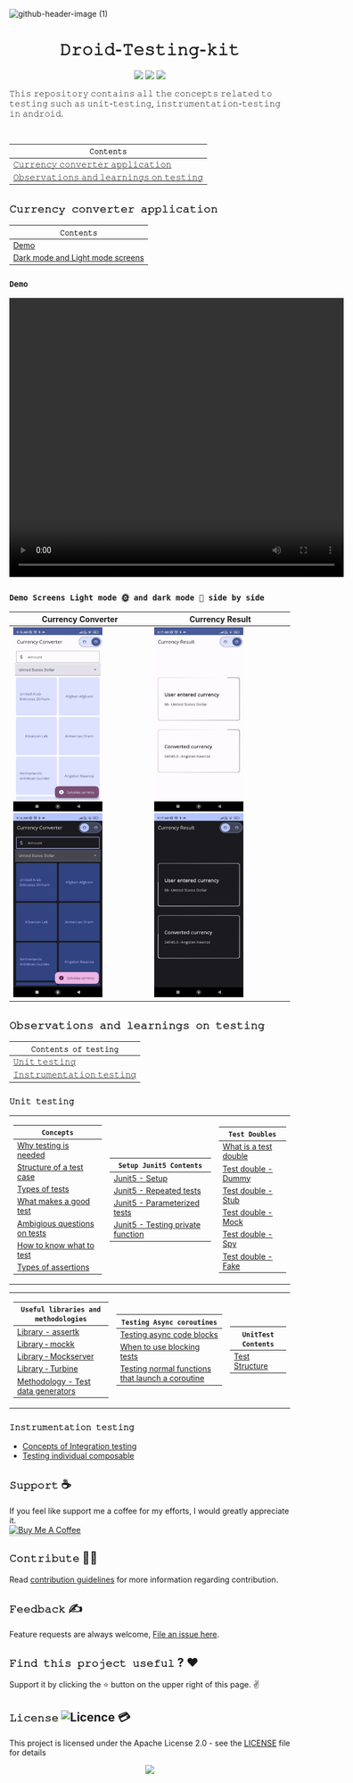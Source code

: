 ![github-header-image (1)](https://github.com/devrath/Droid-Testing-kit/assets/1456191/871c5006-f728-4642-add3-ce721985af6a)
<h1 align="center">𝙳𝚛𝚘𝚒𝚍-𝚃𝚎𝚜𝚝𝚒𝚗𝚐-𝚔𝚒𝚝</h1>
<p align="center">
<a><img src="https://img.shields.io/badge/Built%20Using-Kotlin-silver?style=for-the-badge&logo=kotlin"></a>
<a><img src="https://img.shields.io/badge/Built%20By-Android%20Studio-red?style=for-the-badge&logo=android%20studio"></a>  
<a><img src="https://img.shields.io/badge/Unit%20Testing-purple?style=for-the-badge&logo=elixir"></a>  
</p>

<p align="left">𝚃𝚑𝚒𝚜 𝚛𝚎𝚙𝚘𝚜𝚒𝚝𝚘𝚛𝚢 𝚌𝚘𝚗𝚝𝚊𝚒𝚗𝚜 𝚊𝚕𝚕 𝚝𝚑𝚎 𝚌𝚘𝚗𝚌𝚎𝚙𝚝𝚜 𝚛𝚎𝚕𝚊𝚝𝚎𝚍 𝚝𝚘 𝚝𝚎𝚜𝚝𝚒𝚗𝚐 𝚜𝚞𝚌𝚑 𝚊𝚜 𝚞𝚗𝚒𝚝-𝚝𝚎𝚜𝚝𝚒𝚗𝚐, 𝚒𝚗𝚜𝚝𝚛𝚞𝚖𝚎𝚗𝚝𝚊𝚝𝚒𝚘𝚗-𝚝𝚎𝚜𝚝𝚒𝚗𝚐 𝚒𝚗 𝚊𝚗𝚍𝚛𝚘𝚒𝚍.</p>
</br>

<div align="center">

| **`𝙲𝚘𝚗𝚝𝚎𝚗𝚝𝚜`** |
| ---------- |
| [𝙲𝚞𝚛𝚛𝚎𝚗𝚌𝚢 𝚌𝚘𝚗𝚟𝚎𝚛𝚝𝚎𝚛 𝚊𝚙𝚙𝚕𝚒𝚌𝚊𝚝𝚒𝚘𝚗](https://github.com/devrath/Droid-Testing-kit/blob/main/README.md#%F0%9D%99%B2%F0%9D%9A%9E%F0%9D%9A%9B%F0%9D%9A%9B%F0%9D%9A%8E%F0%9D%9A%97%F0%9D%9A%8C%F0%9D%9A%A2-%F0%9D%9A%8C%F0%9D%9A%98%F0%9D%9A%97%F0%9D%9A%9F%F0%9D%9A%8E%F0%9D%9A%9B%F0%9D%9A%9D%F0%9D%9A%8E%F0%9D%9A%9B-%F0%9D%9A%8A%F0%9D%9A%99%F0%9D%9A%99%F0%9D%9A%95%F0%9D%9A%92%F0%9D%9A%8C%F0%9D%9A%8A%F0%9D%9A%9D%F0%9D%9A%92%F0%9D%9A%98%F0%9D%9A%97) |
| [𝙾𝚋𝚜𝚎𝚛𝚟𝚊𝚝𝚒𝚘𝚗𝚜 𝚊𝚗𝚍 𝚕𝚎𝚊𝚛𝚗𝚒𝚗𝚐𝚜 𝚘𝚗 𝚝𝚎𝚜𝚝𝚒𝚗𝚐](https://github.com/devrath/Droid-Testing-kit/blob/main/README.md#%F0%9D%99%BE%F0%9D%9A%8B%F0%9D%9A%9C%F0%9D%9A%8E%F0%9D%9A%9B%F0%9D%9A%9F%F0%9D%9A%8A%F0%9D%9A%9D%F0%9D%9A%92%F0%9D%9A%98%F0%9D%9A%97%F0%9D%9A%9C-%F0%9D%9A%8A%F0%9D%9A%97%F0%9D%9A%8D-%F0%9D%9A%95%F0%9D%9A%8E%F0%9D%9A%8A%F0%9D%9A%9B%F0%9D%9A%97%F0%9D%9A%92%F0%9D%9A%97%F0%9D%9A%90%F0%9D%9A%9C-%F0%9D%9A%98%F0%9D%9A%97-%F0%9D%9A%9D%F0%9D%9A%8E%F0%9D%9A%9C%F0%9D%9A%9D%F0%9D%9A%92%F0%9D%9A%97%F0%9D%9A%90) |

</div>


## `𝙲𝚞𝚛𝚛𝚎𝚗𝚌𝚢 𝚌𝚘𝚗𝚟𝚎𝚛𝚝𝚎𝚛 𝚊𝚙𝚙𝚕𝚒𝚌𝚊𝚝𝚒𝚘𝚗`

<div align="center">

| **`𝙲𝚘𝚗𝚝𝚎𝚗𝚝𝚜`** |
| -------------- |
| [Demo](https://github.com/devrath/Droid-Testing-kit/blob/main/README.md#demo) |
| [Dark mode and Light mode screens](https://github.com/devrath/Droid-Testing-kit/blob/main/README.md#demo-screens) |


</div>


### `Demo`

<div align="center">
<video align="center" height="500" width="600" src="https://github.com/devrath/Droid-Testing-kit/assets/1456191/2138d4af-a4b8-4859-a19d-b898f0c6448d"  alt="dev_logo"/>
</div>


### `Demo Screens Light mode 🌞 and dark mode 🌚 side by side `

<div align="center">
  
Currency Converter | Currency Result 
-------------------- | ------------------- 
<img src="https://github.com/devrath/Droid-Testing-kit/blob/main/Assets/screen_1_light_mode.jpeg" width="160" height="330"/> <img src="https://github.com/devrath/Droid-Testing-kit/blob/main/Assets/screen_1_dark_mode.jpeg" width="160" height="330"/> | <img src="https://github.com/devrath/Droid-Testing-kit/blob/main/Assets/screen_2_light_mode.jpeg" width="160" height="330"/> <img src="https://github.com/devrath/Droid-Testing-kit/blob/main/Assets/screen_2_dark_mode.jpeg" width="160" height="330"/>  

</div>




## `𝙾𝚋𝚜𝚎𝚛𝚟𝚊𝚝𝚒𝚘𝚗𝚜 𝚊𝚗𝚍 𝚕𝚎𝚊𝚛𝚗𝚒𝚗𝚐𝚜 𝚘𝚗 𝚝𝚎𝚜𝚝𝚒𝚗𝚐`
<div align="center">

| `𝙲𝚘𝚗𝚝𝚎𝚗𝚝𝚜 𝚘𝚏 𝚝𝚎𝚜𝚝𝚒𝚗𝚐` |
| ------------------- |
| [𝚄𝚗𝚒𝚝 𝚝𝚎𝚜𝚝𝚒𝚗𝚐](https://github.com/devrath/Droid-Testing-kit/blob/main/README.md#%F0%9D%9A%84%F0%9D%9A%97%F0%9D%9A%92%F0%9D%9A%9D-%F0%9D%9A%9D%F0%9D%9A%8E%F0%9D%9A%9C%F0%9D%9A%9D%F0%9D%9A%92%F0%9D%9A%97%F0%9D%9A%90) |
| [𝙸𝚗𝚜𝚝𝚛𝚞𝚖𝚎𝚗𝚝𝚊𝚝𝚒𝚘𝚗 𝚝𝚎𝚜𝚝𝚒𝚗𝚐](https://github.com/devrath/Droid-Testing-kit/blob/main/README.md#%F0%9D%99%B8%F0%9D%9A%97%F0%9D%9A%9C%F0%9D%9A%9D%F0%9D%9A%9B%F0%9D%9A%9E%F0%9D%9A%96%F0%9D%9A%8E%F0%9D%9A%97%F0%9D%9A%9D%F0%9D%9A%8A%F0%9D%9A%9D%F0%9D%9A%92%F0%9D%9A%98%F0%9D%9A%97-%F0%9D%9A%9D%F0%9D%9A%8E%F0%9D%9A%9C%F0%9D%9A%9D%F0%9D%9A%92%F0%9D%9A%97%F0%9D%9A%90) |

</div>


### `𝚄𝚗𝚒𝚝 𝚝𝚎𝚜𝚝𝚒𝚗𝚐`

<div align="center">

<table> <tr><td>

| **`Concepts`** |
| ------------------------ |
| [Why testing is needed](https://github.com/devrath/Droid-Testing-kit/wiki/Why-is-testing-is-needed) |
| [Structure of a test case](https://github.com/devrath/Droid-Testing-kit/wiki/Structure-of-a-test-case) |
| [Types of tests](https://github.com/devrath/Droid-Testing-kit/wiki/Types-of-tests) |
| [What makes a good test](https://github.com/devrath/Droid-Testing-kit/wiki/What-makes-a-good-test) |
| [Ambigious questions on tests](https://github.com/devrath/Droid-Testing-kit/wiki/Ambiguous-questions-on-tests) |
| [How to know what to test](https://github.com/devrath/Droid-Testing-kit/wiki/How-to-know-what-to-test) |
| [Types of assertions](https://github.com/devrath/Droid-Testing-kit/wiki/Types-of-assertions) |

</td><td>

| **`Setup Junit5 Contents`** |
| ------------------------ |
| [Junit5 - Setup](https://github.com/devrath/Droid-Testing-kit/wiki/JUnit%E2%80%905-%E2%80%90-Setup) |
| [Junit5 - Repeated tests](https://github.com/devrath/Droid-Testing-kit/wiki/Junit5-%E2%80%90-Repeated-tests) |
| [Junit5 - Parameterized tests](https://github.com/devrath/Droid-Testing-kit/wiki/Junit5-%E2%80%90-Parameterized-Tests) |
| [Junit5 - Testing private function](https://github.com/devrath/Droid-Testing-kit/wiki/Junit5-%E2%80%90-Testing-private-functions) |

</td><td>

| **`Test Doubles`** |
| ------------------------ |
| [What is a test double](https://github.com/devrath/Droid-Testing-kit/wiki/Test-Double) |
| [Test double - Dummy](https://github.com/devrath/Droid-Testing-kit/wiki/Test-Double-%E2%80%90-Dummy) |
| [Test double - Stub](https://github.com/devrath/Droid-Testing-kit/wiki/Test-Double-%E2%80%90-Stub) |
| [Test double - Mock](https://github.com/devrath/Droid-Testing-kit/wiki/Test-double-%E2%80%90-Mock) |
| [Test double - Spy](https://github.com/devrath/Droid-Testing-kit/wiki/Test-double-%E2%80%90-Spy) |
| [Test double - Fake](https://github.com/devrath/Droid-Testing-kit/wiki/Test-Double-%E2%80%90-Fake) |



</td></tr> </table>

</div>



<div align="center">

<table> <tr><td>

| **`Useful libraries and methodologies`** |
| ------------------------ |
| [Library - assertk](https://github.com/devrath/Droid-Testing-kit/wiki/Testing-library-%E2%80%90-assertk) |
| [Library ‐ mockk](https://github.com/devrath/Droid-Testing-kit/wiki/Testing-library-%E2%80%90-mockk) |
| [Library ‐ Mockserver](https://github.com/devrath/Droid-Testing-kit/wiki/Testing-Library-%E2%80%90-MockWebServer) |
| [Library ‐ Turbine](https://github.com/devrath/Droid-Testing-kit/wiki/Testing-Library-%E2%80%90-Turbine) |
| [Methodology - Test data generators](https://github.com/devrath/Droid-Testing-kit/wiki/Testing-Methodology-%E2%80%90-Test-data-generators) |

</td><td>

| **`Testing Async coroutines`** |
| ------------------------ |
| [Testing async code blocks](https://github.com/devrath/Droid-Testing-kit/wiki/Async-Testing-%E2%80%90-Why-testing-async-code-blocks-is-hard) |
| [When to use blocking tests](https://github.com/devrath/Droid-Testing-kit/wiki/Async-Testing-%E2%80%90-When-to-use-blocking-tests) |
| [Testing normal functions that launch a coroutine](https://github.com/devrath/Droid-Testing-kit/wiki/Async-Testing-%E2%80%90-Testing-normal-functions-that-launch-a-coroutine) |

</td><td>

| **`UnitTest Contents`** |
| ------------------------ |
| [Test Structure](https://github.com/devrath/Droid-Testing-kit/wiki/Unit-Test-%E2%80%90-Basic-test-structure) |

</td></tr> </table>


</div>


### `𝙸𝚗𝚜𝚝𝚛𝚞𝚖𝚎𝚗𝚝𝚊𝚝𝚒𝚘𝚗 𝚝𝚎𝚜𝚝𝚒𝚗𝚐`
* [Concepts of Integration testing](https://github.com/devrath/Droid-Testing-kit/wiki/Concepts-of-Instrumentation-Testing)
* [Testing individual composable](https://github.com/devrath/Droid-Testing-kit/wiki/UiTesting-%E2%80%90-Testing-a-individual-composable)









## **`𝚂𝚞𝚙𝚙𝚘𝚛𝚝`** ☕
If you feel like support me a coffee for my efforts, I would greatly appreciate it.</br>
<a href="https://www.buymeacoffee.com/devrath" target="_blank"><img src="https://www.buymeacoffee.com/assets/img/custom_images/yellow_img.png" alt="Buy Me A Coffee" style="height: 41px !important;width: 174px !important;box-shadow: 0px 3px 2px 0px rgba(190, 190, 190, 0.5) !important;-webkit-box-shadow: 0px 3px 2px 0px rgba(190, 190, 190, 0.5) !important;" ></a>

## **`𝙲𝚘𝚗𝚝𝚛𝚒𝚋𝚞𝚝𝚎`** 🙋‍♂️
Read [contribution guidelines](CONTRIBUTING.md) for more information regarding contribution.

## **`𝙵𝚎𝚎𝚍𝚋𝚊𝚌𝚔`** ✍️ 
Feature requests are always welcome, [File an issue here](https://github.com/devrath/Droid-Testing-kit/issues/new).

## **`𝙵𝚒𝚗𝚍 𝚝𝚑𝚒𝚜 𝚙𝚛𝚘𝚓𝚎𝚌𝚝 𝚞𝚜𝚎𝚏𝚞𝚕`** ? ❤️
Support it by clicking the ⭐ button on the upper right of this page. ✌️

## **`𝙻𝚒𝚌𝚎𝚗𝚜𝚎`** ![Licence](https://img.shields.io/github/license/google/docsy) :credit_card:
This project is licensed under the Apache License 2.0 - see the [LICENSE](https://github.com/devrath/Droid-Testing-kit/blob/main/LICENSE) file for details


<p align="center">
<a><img src="https://forthebadge.com/images/badges/built-for-android.svg"></a>
</p>

